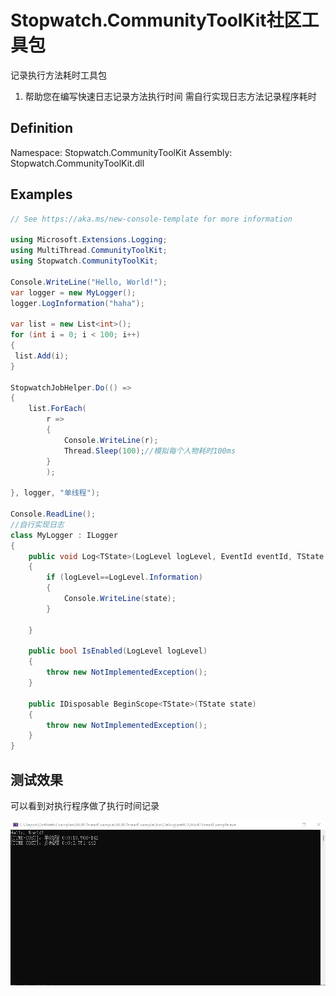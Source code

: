 ﻿# Stopwatch.CommunityToolKit社区工具包
记录执行方法耗时工具包 
1. 帮助您在编写快速日志记录方法执行时间
需自行实现日志方法记录程序耗时
## Definition
Namespace: Stopwatch.CommunityToolKit
Assembly: Stopwatch.CommunityToolKit.dll



## Examples
```C#
// See https://aka.ms/new-console-template for more information

using Microsoft.Extensions.Logging;
using MultiThread.CommunityToolKit;
using Stopwatch.CommunityToolKit;

Console.WriteLine("Hello, World!");
var logger = new MyLogger();
logger.LogInformation("haha");

var list = new List<int>();
for (int i = 0; i < 100; i++)
{
 list.Add(i);   
}

StopwatchJobHelper.Do(() =>
{
    list.ForEach(
        r =>
        {
            Console.WriteLine(r);
            Thread.Sleep(100);//模拟每个人物耗时100ms
        }
        );
   
}, logger, "单线程");

Console.ReadLine();
//自行实现日志
class MyLogger : ILogger
{
    public void Log<TState>(LogLevel logLevel, EventId eventId, TState state, Exception? exception, Func<TState, Exception?, string> formatter)
    {
        if (logLevel==LogLevel.Information)
        {
            Console.WriteLine(state);
        }
       
    }

    public bool IsEnabled(LogLevel logLevel)
    {
        throw new NotImplementedException();
    }

    public IDisposable BeginScope<TState>(TState state)
    {
        throw new NotImplementedException();
    }
}
```
## 测试效果

可以看到对执行程序做了执行时间记录

![](Images\1.png)